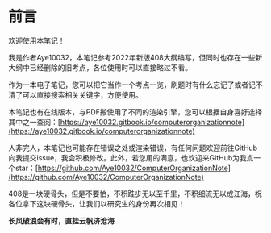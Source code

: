 # 前言

欢迎使用本笔记！

我是作者Aye10032，本笔记参考2022年新版408大纲编写，但同时也存在一些新大纲中已经删除的旧考点，各位使用时可以直接略过不看。

作为一本电子笔记，您可以把它当作一个考点一览，刷题时有什么忘记了或者记不清了可以直接搜索相关关键字，方便使用。

本笔记也有在线版本，与PDF搬使用了不同的渲染引擎，您可以根据自身喜好选择其中之一查阅：[https://aye10032.gitbook.io/computerorganizationnote](https://aye10032.gitbook.io/computerorganizationnote)

人非完人，本笔记也可能存在错误之处或渲染错误，有任何问题欢迎前往GitHub向我提交issue，我会积极修改。此外，若您用的满意，也欢迎来GitHub为我点一个star：[https://github.com/Aye10032/ComputerOrganizationNote](https://github.com/Aye10032/ComputerOrganizationNote)



408是一块硬骨头，但是不要怕，不积跬步无以至千里，不积细流无以成江海，祝各位拿下这块硬骨头，让我们以研究生的身份再次相见！





**长风破浪会有时，直挂云帆济沧海**

